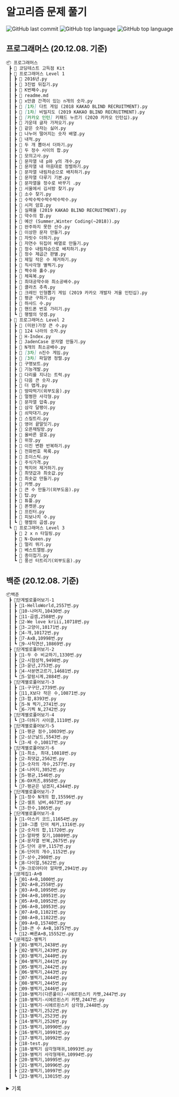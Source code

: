 # 알고리즘 문제 풀기

![GitHub last commit](https://img.shields.io/github/last-commit/Kimdonghyeon7645/Problem-Solving?color=gree&label=%EA%B0%80%EC%9E%A5%20%EC%B5%9C%EA%B7%BC%20%EC%BB%A4%EB%B0%8B&style=flat-square)
![GitHub top language](https://img.shields.io/github/languages/top/Kimdonghyeon7645/Problem-Solving?color=red&style=flat-square)
![GitHub top language](https://img.shields.io/badge/%EC%95%8C%EA%B3%A0%EB%A6%AC%EC%A6%98%20%ED%91%B8%EB%8A%94%20%EC%96%B8%EC%96%B4-%ED%8C%8C%EC%9D%B4%EC%8D%AC!(Python)-blue?style=flat-square&logo=Python)


## 프로그래머스 (20.12.08. 기준)

```markdown
📦 프로그래머스
 ┣ 📁 코딩테스트 고득점 Kit
 ┣ 📁 프로그래머스 Level 1
 ┃ ┣ 📜 2016년.py
 ┃ ┣ 📜 3진법 뒤집기.py
 ┃ ┣ 📜 K번째수.py
 ┃ ┣ 📜 readme.md
 ┃ ┣ 📜 x만큼 간격이 있는 n개의 숫자.py
 ┃ ┣ 📜 [1차] 다트 게임 (2018 KAKAO BLIND RECRUITMENT).py
 ┃ ┣ 📜 [1차] 비밀지도 (2019 KAKAO BLIND RECRUITMENT).py
 ┃ ┣ 📜 [카카오 인턴] 키패드 누르기 (2020 카카오 인턴십).py
 ┃ ┣ 📜 가운데 글자 가져오기.py
 ┃ ┣ 📜 같은 숫자는 싫어.py
 ┃ ┣ 📜 나누어 떨어지는 숫자 배열.py
 ┃ ┣ 📜 내적.py
 ┃ ┣ 📜 두 개 뽑아서 더하기.py
 ┃ ┣ 📜 두 정수 사이의 합.py
 ┃ ┣ 📜 모의고사.py
 ┃ ┣ 📜 문자열 내 p와 y의 개수.py
 ┃ ┣ 📜 문자열 내 마음대로 정렬하기.py
 ┃ ┣ 📜 문자열 내림차순으로 배치하기.py
 ┃ ┣ 📜 문자열 다루기 기본.py
 ┃ ┣ 📜 문자열을 정수로 바꾸기 .py
 ┃ ┣ 📜 서울에서 김서방 찾기.py
 ┃ ┣ 📜 소수 찾기.py
 ┃ ┣ 📜 수박수박수박수박수박수.py
 ┃ ┣ 📜 시저 암호.py
 ┃ ┣ 📜 실패율 (2019 KAKAO BLIND RECRUITMENT).py
 ┃ ┣ 📜 약수의 합.py
 ┃ ┣ 📜 예산 (Summer,Winter Coding(~2018)).py
 ┃ ┣ 📜 완주하지 못한 선수.py
 ┃ ┣ 📜 이상한 문자 만들기.py
 ┃ ┣ 📜 자릿수 더하기.py
 ┃ ┣ 📜 자연수 뒤집어 배열로 만들기.py
 ┃ ┣ 📜 정수 내림차순으로 배치하기.py
 ┃ ┣ 📜 정수 제곱근 판별.py
 ┃ ┣ 📜 제일 작은 수 제거하기.py
 ┃ ┣ 📜 직사각형 별찍기.py
 ┃ ┣ 📜 짝수와 홀수.py
 ┃ ┣ 📜 체육복.py
 ┃ ┣ 📜 최대공약수와 최소공배수.py
 ┃ ┣ 📜 콜라츠 추측.py
 ┃ ┣ 📜 크레인 인형뽑기 게임 (2019 카카오 개발자 겨울 인턴십).py
 ┃ ┣ 📜 평균 구하기.py
 ┃ ┣ 📜 하샤드 수.py
 ┃ ┣ 📜 핸드폰 번호 가리기.py
 ┃ ┗ 📜 행렬의 덧셈.py
 ┣ 📁 프로그래머스 Level 2
 ┃ ┣ 📜 (미완)가장 큰 수.py
 ┃ ┣ 📜 124 나라의 숫자.py
 ┃ ┣ 📜 H-Index.py
 ┃ ┣ 📜 JadenCase 문자열 만들기.py
 ┃ ┣ 📜 N개의 최소공배수.py
 ┃ ┣ 📜 [3차] n진수 게임.py
 ┃ ┣ 📜 [3차] 파일명 정렬.py
 ┃ ┣ 📜 구명보트.py
 ┃ ┣ 📜 기능개발.py
 ┃ ┣ 📜 다리를 지나는 트럭.py
 ┃ ┣ 📜 다음 큰 숫자.py
 ┃ ┣ 📜 더 맵게.py
 ┃ ┣ 📜 땅따먹기(외부도움).py
 ┃ ┣ 📜 멀쩡한 사각형.py
 ┃ ┣ 📜 문자열 압축.py
 ┃ ┣ 📜 삼각 달팽이.py
 ┃ ┣ 📜 쇠막대기.py
 ┃ ┣ 📜 스킬트리.py
 ┃ ┣ 📜 영어 끝말잇기.py
 ┃ ┣ 📜 오픈채팅방.py
 ┃ ┣ 📜 올바른 괄호.py
 ┃ ┣ 📜 위장.py
 ┃ ┣ 📜 이진 변환 반복하기.py
 ┃ ┣ 📜 전화번호 목록.py
 ┃ ┣ 📜 조이스틱.py
 ┃ ┣ 📜 주식가격.py
 ┃ ┣ 📜 짝지어 제거하기.py
 ┃ ┣ 📜 최댓값과 최솟값.py
 ┃ ┣ 📜 최솟값 만들기.py
 ┃ ┣ 📜 카펫.py
 ┃ ┣ 📜 큰 수 만들기(외부도움).py
 ┃ ┣ 📜 탑.py
 ┃ ┣ 📜 튜플.py
 ┃ ┣ 📜 폰켓몬.py
 ┃ ┣ 📜 프린터.py
 ┃ ┣ 📜 피보나치 수.py
 ┃ ┗ 📜 행렬의 곱셈.py
 ┗ 📁 프로그래머스 Level 3
   ┣ 📜 2 x n 타일링.py
   ┣ 📜 N-Queen.py
   ┣ 📜 멀리 뛰기.py
   ┣ 📜 베스트앨범.py
   ┣ 📜 종이접기.py
   ┗ 📜 풍선 터트리기(외부도움).py
```

## 백준 (20.12.08. 기준)

```markdown
📦백준
 ┣ 📂단계벌로풀어보기-1
 ┃ ┣ 📜1-HelloWorld,2557번.py
 ┃ ┣ 📜10-나머지,10430번.py
 ┃ ┣ 📜11-곱셈,2588번.py
 ┃ ┣ 📜2-We love kriii,10718번.py
 ┃ ┣ 📜3-고양이,10171번.py
 ┃ ┣ 📜4-개,10172번.py
 ┃ ┣ 📜7-AxB,10998번.py
 ┃ ┗ 📜9-사칙연산,10869번.py
 ┣ 📂단계벌로풀어보기-2
 ┃ ┣ 📜1-두 수 비교하기,1330번.py
 ┃ ┣ 📜2-시험성적,9498번.py
 ┃ ┣ 📜3-윤년,2753번.py
 ┃ ┣ 📜4-사분면고르기,14681번.py
 ┃ ┗ 📜5-알람시계,2884번.py
 ┣ 📂단계별로풀어보기-3
 ┃ ┣ 📜1-구구단,2739번.py
 ┃ ┣ 📜11,X보다 작은 수,10871번.py
 ┃ ┣ 📜3-합,8393번.py
 ┃ ┣ 📜5-N 찍기,2741번.py
 ┃ ┗ 📜6-기찍 N,2742번.py
 ┣ 📂단계별로풀어보기-4
 ┃ ┗ 📜3-더하기 사이클,1110번.py
 ┣ 📂단계별로풀어보기-5
 ┃ ┣ 📜1-평균 점수,10039번.py
 ┃ ┣ 📜2-상근날드,5543번.py
 ┃ ┗ 📜3-세 수,10817번.py
 ┣ 📂단계별로풀어보기-6
 ┃ ┣ 📜1-최소, 최대,10818번.py
 ┃ ┣ 📜2-최댓값,2562번.py
 ┃ ┣ 📜3-숫자의 개수,2577번.py
 ┃ ┣ 📜4-나머지,3052번.py
 ┃ ┣ 📜5-평균,1546번.py
 ┃ ┣ 📜6-OX퀴즈,8958번.py
 ┃ ┗ 📜7-평균은 넘겠지,4344번.py
 ┣ 📂단계별로풀어보기-7
 ┃ ┣ 📜1-정수 N개의 합,15596번.py
 ┃ ┣ 📜2-셀프 넘버,4673번.py
 ┃ ┗ 📜3-한수,1065번.py
 ┣ 📂단계별로풀어보기-8
 ┃ ┣ 📜1-아스키 코드,11654번.py
 ┃ ┣ 📜10-그룹 단어 체커,1316번.py
 ┃ ┣ 📜2-숫자의 합,11720번.py
 ┃ ┣ 📜3-알파벳 찾기,10809번.py
 ┃ ┣ 📜4-문자열 반복,2675번.py
 ┃ ┣ 📜5-단어 공부,1157번.py
 ┃ ┣ 📜6-단어의 개수,1152번.py
 ┃ ┣ 📜7-상수,2908번.py
 ┃ ┣ 📜8-다이얼,5622번.py
 ┃ ┗ 📜9-크로아티아 알파벳,2941번.py
 ┣ 📂문제집1-A+B
 ┃ ┣ 📜01-A+B,1000번.py
 ┃ ┣ 📜02-A+B,2558번.py
 ┃ ┣ 📜03-A+B,10950번.py
 ┃ ┣ 📜04-A+B,10951번.py
 ┃ ┣ 📜05-A+B,10952번.py
 ┃ ┣ 📜06-A+B,10953번.py
 ┃ ┣ 📜07-A+B,11021번.py
 ┃ ┣ 📜08-A+B,11022번.py
 ┃ ┣ 📜09-A+B,15740번.py
 ┃ ┣ 📜10-큰 수 A+B,10757번.py
 ┃ ┗ 📜12-빠른A+B,15552번.py
 ┗ 📂문제집2-별찍기
 ┃ ┣ 📜01-별찍기,2438번.py
 ┃ ┣ 📜02-별찍기,2439번.py
 ┃ ┣ 📜03-별찍기,2440번.py
 ┃ ┣ 📜04-별찍기,2441번.py
 ┃ ┣ 📜05-별찍기,2442번.py
 ┃ ┣ 📜06-별찍기,2443번.py
 ┃ ┣ 📜07-별찍기,2444번.py
 ┃ ┣ 📜08-별찍기,2445번.py
 ┃ ┣ 📜09-별찍기,2446번.py
 ┃ ┣ 📜10-별찍기(다른풀이)-시에르핀스키 카펫,2447번.py
 ┃ ┣ 📜10-별찍기-시에르핀스키 카펫,2447번.py
 ┃ ┣ 📜11-별찍기-시에르핀스키 삼각형,2448번.py
 ┃ ┣ 📜12-별찍기,2522번.py
 ┃ ┣ 📜13-별찍기,2523번.py
 ┃ ┣ 📜14-별찍기,2526번.py
 ┃ ┣ 📜15-별찍기,10990번.py
 ┃ ┣ 📜16-별찍기,10991번.py
 ┃ ┣ 📜17-별찍기,10992번.py
 ┃ ┣ 📜18-test.py
 ┃ ┣ 📜18-별찍기 삼각형재귀,10993번.py
 ┃ ┣ 📜19-별찍기 사각형재귀,10994번.py
 ┃ ┣ 📜20-별찍기,10995번.py
 ┃ ┣ 📜21-별찍기,10996번.py
 ┃ ┣ 📜22-별찍기,10997번.py
 ┃ ┗ 📜23-별찍기,13015번.py
```

<details>
  <summary>기록</summary>
    
  ## 6월 27일 이전
  - 프로그래머스
    - **해결한 문제 수 : 28개**
    - 순위 10066위  
    - 획득한 점수 1120    
  - 백준
    - **해결한 문제 수 : 65개**
    - 순위 20911위
   
  ## 7월 12일
  - 프로그래머스
    - **해결한 문제 수 : 40개 <span style='color:blue;'>(+12)</span>**
    - 순위 7088위  
    - 획득한 점수 1164    
  - 백준
    - **해결한 문제 수 : 78개 <span style='color:blue;'>(+13)</span>**
    - 순위 17525위
    
  ## 11월 10일
  - 프로그래머스 
    - **해결한 문제 수 : 68개**
    - 순위 4878위 
    
  ## 12월 4일
  - 프로그래머스 
    - **해결한 문제 수 : 92개**
    - 순위 2614위
    
  ### 2021년
  
  ## 5월 6일
  - 프로그래머스 
    - **해결한 문제 수 : 94개**
    - 순위 3413위
    
</details>

